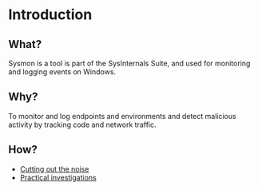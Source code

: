 # Introduction

## What?

Sysmon is a tool is part of the SysInternals Suite, and used for monitoring and logging events on Windows.

## Why?

To monitor and log endpoints and environments and detect malicious activity by tracking code and network traffic.

## How?

* [Cutting out the noise](noise.md)
* [Practical investigations](investigations.md)


